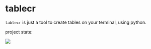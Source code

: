 # tablecr

`tablecr` is just a tool to create tables on your terminal,
using python.
<p>
    project state:
</p>
<img src="https://img.shields.io/badge/Still%20Work-On%20It-orange" />